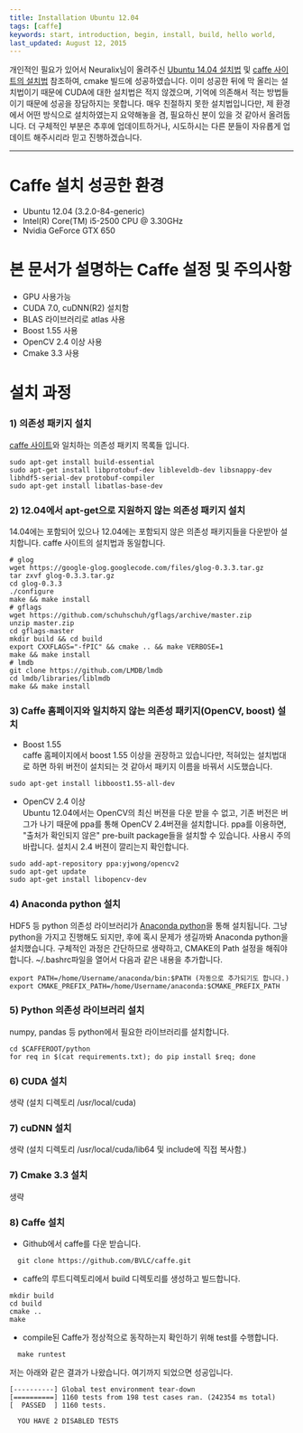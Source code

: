 ```yaml
---
title: Installation Ubuntu 12.04
tags: [caffe]
keywords: start, introduction, begin, install, build, hello world,
last_updated: August 12, 2015
---
```

개인적인 필요가 있어서 Neuralix님이 올려주신 [Ubuntu 14.04 설치법](install_ubuntu) 및
[caffe 사이트의 설치법](http://caffe.berkeleyvision.org/installation.html) 참조하여, cmake 빌드에 성공하였습니다.
이미 성공한 뒤에 막 올리는 설치법이기 때문에 CUDA에 대한 설치법은 적지 않겠으며, 기억에 의존해서 적는 방법들이기 때문에 성공을 장담하지는 못합니다.
매우 친절하지 못한 설치법입니다만, 제 환경에서 어떤 방식으로 설치하였는지 요약해놓을 겸, 필요하신 분이 있을 것 같아서 올려둡니다.
더 구체적인 부분은 추후에 업데이트하거나, 시도하시는 다른 분들이 자유롭게 업데이트 해주시리라 믿고 진행하겠습니다. 

***

# Caffe 설치 성공한 환경
   * Ubuntu 12.04 (3.2.0-84-generic)
   * Intel(R) Core(TM) i5-2500 CPU @ 3.30GHz
   * Nvidia GeForce GTX 650

# 본 문서가 설명하는 Caffe 설정 및 주의사항
   * GPU 사용가능
   * CUDA 7.0, cuDNN(R2) 설치함
   * BLAS 라이브러리로 atlas 사용
   * Boost 1.55 사용
   * OpenCV 2.4 이상 사용
   * Cmake 3.3 사용

# 설치 과정
### 1) 의존성 패키지 설치
[caffe 사이트](http://caffe.berkeleyvision.org/installation.html)와 일치하는 의존성 패키지 목록들 입니다.
```
sudo apt-get install build-essential
sudo apt-get install libprotobuf-dev libleveldb-dev libsnappy-dev libhdf5-serial-dev protobuf-compiler
sudo apt-get install libatlas-base-dev
```

### 2) 12.04에서 apt-get으로 지원하지 않는 의존성 패키지 설치
14.04에는 포함되어 있으나 12.04에는 포함되지 않은 의존성 패키지들을 다운받아 설치합니다.
caffe 사이트의 설치법과 동일합니다.
```
# glog
wget https://google-glog.googlecode.com/files/glog-0.3.3.tar.gz
tar zxvf glog-0.3.3.tar.gz
cd glog-0.3.3
./configure
make && make install
# gflags
wget https://github.com/schuhschuh/gflags/archive/master.zip
unzip master.zip
cd gflags-master
mkdir build && cd build
export CXXFLAGS="-fPIC" && cmake .. && make VERBOSE=1
make && make install
# lmdb
git clone https://github.com/LMDB/lmdb
cd lmdb/libraries/liblmdb
make && make install
```

### 3) Caffe 홈페이지와 일치하지 않는 의존성 패키지(OpenCV, boost) 설치
- Boost 1.55<br>
caffe 홈페이지에서 boost 1.55 이상을 권장하고 있습니다만, 적혀있는 설치법대로 하면 하위 버전이 설치되는 것 같아서
패키지 이름을 바꿔서 시도했습니다.
```
sudo apt-get install libboost1.55-all-dev
```
- OpenCV 2.4 이상<br>
Ubuntu 12.04에서는 OpenCV의 최신 버젼을 다운 받을 수 없고, 기존 버전은 버그가 나기 때문에 ppa를 통해 OpenCV 2.4버젼을 설치합니다.
ppa를 이용하면, "출처가 확인되지 않은" pre-built package들을 설치할 수 있습니다. 사용시 주의바랍니다.
설치시 2.4 버젼이 깔리는지 확인합니다.
```
sudo add-apt-repository ppa:yjwong/opencv2
sudo apt-get update
sudo apt-get install libopencv-dev
```

### 4) Anaconda python 설치
HDF5 등 python 의존성 라이브러리가 [Anaconda python](https://store.continuum.io/cshop/anaconda/)을 통해 설치됩니다.
그냥 python을 가지고 진행해도 되지만, 후에 혹시 문제가 생길까봐 Anaconda python을 설치했습니다.
구체적인 과정은 간단하므로 생략하고, CMAKE의 Path 설정을 해줘야합니다. ~/.bashrc파일을 열어서 다음과 같은 내용을 추가합니다.
```
export PATH=/home/Username/anaconda/bin:$PATH (자동으로 추가되기도 합니다.)
export CMAKE_PREFIX_PATH=/home/Username/anaconda:$CMAKE_PREFIX_PATH
```

### 5) Python 의존성 라이브러리 설치
numpy, pandas 등 python에서 필요한 라이브러리를 설치합니다.
```
cd $CAFFEROOT/python
for req in $(cat requirements.txt); do pip install $req; done
```

### 6) CUDA 설치
생략 (설치 디렉토리 /usr/local/cuda)

### 7) cuDNN 설치
생략 (설치 디렉토리 /usr/local/cuda/lib64 및 include에 직접 복사함.)

### 7) Cmake 3.3 설치
생략

### 8) Caffe 설치
- Github에서 caffe를 다운 받습니다.
```
  git clone https://github.com/BVLC/caffe.git
```

- caffe의 루트디렉토리에서 build 디렉토리를 생성하고 빌드합니다.
```
mkdir build
cd build
cmake ..
make
```

- compile된 Caffe가 정상적으로 동작하는지 확인하기 위해 test를 수행합니다.
```
  make runtest
```

저는 아래와 같은 결과가 나왔습니다.
여기까지 되었으면 성공입니다.
```
[----------] Global test environment tear-down
[==========] 1160 tests from 198 test cases ran. (242354 ms total)
[  PASSED  ] 1160 tests.

  YOU HAVE 2 DISABLED TESTS
```
